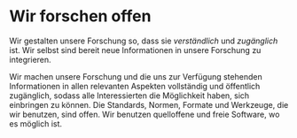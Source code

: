 <!--
   NAME - The NAME of this project is:
ethos

  FILE - The FILENAME of the current file is:
/v4a1.md

  CREATION - This project was CREATED on:
2017-01-28-16:15:00 UTC

  MODIFICATION - This project was last MODIFIED on:
2017-01-28-16:15:00 UTC

  VERSION - The current VERSION of this project is:
<git-commit-hash>-2017-01-28-16:15:00 UTC

  CREATOR(S) - This project was CREATED by:
Michael Czechowski, Martin Maga

  CONTACT - You can CONTACT the creator(s) or developer(s) of this project at:
E-Mail: mail@martinmaga.de

  COPYRIGHT - The COPYRIGHT holder of this project is:
COPYRIGHT (c) 2016 Martin Maga

  LICENSE - This project is LICENSED under the following license:
Martin Maga 2016 CC BY-SA 4.0 https://creativecommons.org

  SUBFILE – This is a SUBFILE! For more INFORMATION on this project go to:
/README.md
-->

# Wir forschen offen

Wir gestalten unsere Forschung so, dass sie *verständlich* und *zugänglich* ist.
Wir selbst sind bereit neue Informationen in unsere Forschung zu integrieren.

Wir machen unsere Forschung und die uns zur Verfügung stehenden Informationen in allen relevanten Aspekten vollständig und öffentlich zugänglich, sodass alle Interessierten die Möglichkeit haben, sich einbringen zu können.
Die Standards, Normen, Formate und Werkzeuge, die wir benutzen, sind offen.
Wir benutzen quelloffene und freie Software, wo es möglich ist.
